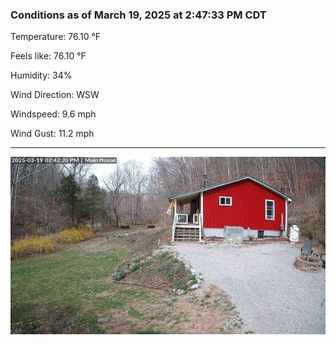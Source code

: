 ### Conditions as of March 19, 2025 at 2:47:33 PM CDT 

Temperature: 76.10 &deg;F

Feels like: 76.10 &deg;F

Humidity: 34%

Wind Direction: WSW

Windspeed: 9.6 mph

Wind Gust: 11.2 mph

---

<img src="./images/latest.jpeg"/>

